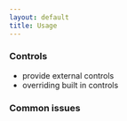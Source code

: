 ```yaml
---
layout: default
title: Usage
---
```



### Controls

- provide external controls
- overriding built in controls

### Common issues




